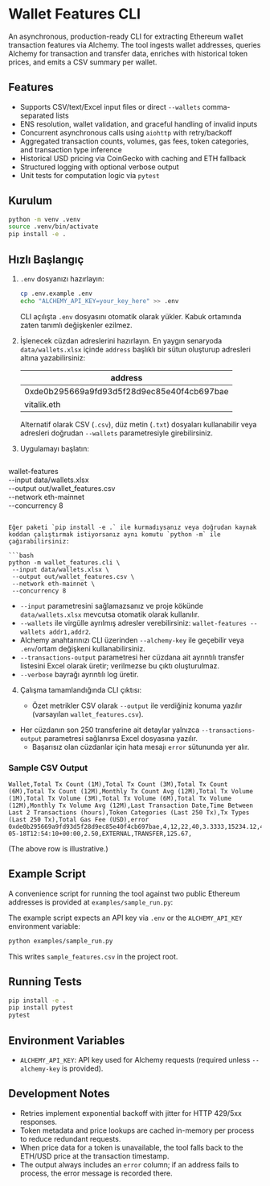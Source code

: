 # Wallet Features CLI

An asynchronous, production-ready CLI for extracting Ethereum wallet transaction features via Alchemy. The tool ingests wallet addresses, queries Alchemy for transaction and transfer data, enriches with historical token prices, and emits a CSV summary per wallet.

## Features

- Supports CSV/text/Excel input files or direct `--wallets` comma-separated lists
- ENS resolution, wallet validation, and graceful handling of invalid inputs
- Concurrent asynchronous calls using `aiohttp` with retry/backoff
- Aggregated transaction counts, volumes, gas fees, token categories, and transaction type inference
- Historical USD pricing via CoinGecko with caching and ETH fallback
- Structured logging with optional verbose output
- Unit tests for computation logic via `pytest`

## Kurulum

```bash
python -m venv .venv
source .venv/bin/activate
pip install -e .
```

## Hızlı Başlangıç

1. `.env` dosyanızı hazırlayın:

   ```bash
   cp .env.example .env
   echo "ALCHEMY_API_KEY=your_key_here" >> .env
   ```

   CLI açılışta `.env` dosyasını otomatik olarak yükler. Kabuk ortamında zaten tanımlı değişkenler ezilmez.

2. İşlenecek cüzdan adreslerini hazırlayın. En yaygın senaryoda `data/wallets.xlsx` içinde `address` başlıklı bir sütun oluşturup adresleri altına yazabilirsiniz:

   | address                        |
   | ----------------------------- |
   | 0xde0b295669a9fd93d5f28d9ec85e40f4cb697bae |
   | vitalik.eth                    |

   Alternatif olarak CSV (`.csv`), düz metin (`.txt`) dosyaları kullanabilir veya adresleri doğrudan `--wallets` parametresiyle girebilirsiniz.

3. Uygulamayı başlatın:

   ```bash
  wallet-features \
    --input data/wallets.xlsx \
    --output out/wallet_features.csv \
    --network eth-mainnet \
    --concurrency 8
   ```

   Eğer paketi `pip install -e .` ile kurmadıysanız veya doğrudan kaynak koddan çalıştırmak istiyorsanız aynı komutu `python -m` ile çağırabilirsiniz:

   ```bash
  python -m wallet_features.cli \
    --input data/wallets.xlsx \
    --output out/wallet_features.csv \
    --network eth-mainnet \
    --concurrency 8
   ```

   - `--input` parametresini sağlamazsanız ve proje kökünde `data/wallets.xlsx` mevcutsa otomatik olarak kullanılır.
   - `--wallets` ile virgülle ayrılmış adresler verebilirsiniz: `wallet-features --wallets addr1,addr2`.
   - Alchemy anahtarınızı CLI üzerinden `--alchemy-key` ile geçebilir veya `.env`/ortam değişkeni kullanabilirsiniz.
  - `--transactions-output` parametresi her cüzdana ait ayrıntılı transfer listesini Excel olarak üretir; verilmezse bu çıktı oluşturulmaz.
   - `--verbose` bayrağı ayrıntılı log üretir.

4. Çalışma tamamlandığında CLI çıktısı:

   - Özet metrikler CSV olarak `--output` ile verdiğiniz konuma yazılır (varsayılan `wallet_features.csv`).
- Her cüzdanın son 250 transferine ait detaylar yalnızca `--transactions-output` parametresi sağlanırsa Excel dosyasına yazılır.
   - Başarısız olan cüzdanlar için hata mesajı `error` sütununda yer alır.

### Sample CSV Output

```
Wallet,Total Tx Count (1M),Total Tx Count (3M),Total Tx Count (6M),Total Tx Count (12M),Monthly Tx Count Avg (12M),Total Tx Volume (1M),Total Tx Volume (3M),Total Tx Volume (6M),Total Tx Volume (12M),Monthly Tx Volume Avg (12M),Last Transaction Date,Time Between Last 2 Transactions (hours),Token Categories (Last 250 Tx),Tx Types (Last 250 Tx),Total Gas Fee (USD),error
0xde0b295669a9fd93d5f28d9ec85e40f4cb697bae,4,12,22,40,3.3333,15234.12,45012.85,80021.44,145000.75,12083.3958,2024-05-18T12:54:10+00:00,2.50,EXTERNAL,TRANSFER,125.67,
```

(The above row is illustrative.)

## Example Script

A convenience script for running the tool against two public Ethereum addresses is provided at `examples/sample_run.py`:

The example script expects an API key via `.env` or the `ALCHEMY_API_KEY` environment variable:

```bash
python examples/sample_run.py
```

This writes `sample_features.csv` in the project root.

## Running Tests

```bash
pip install -e .
pip install pytest
pytest
```

## Environment Variables

- `ALCHEMY_API_KEY`: API key used for Alchemy requests (required unless `--alchemy-key` is provided).

## Development Notes

- Retries implement exponential backoff with jitter for HTTP 429/5xx responses.
- Token metadata and price lookups are cached in-memory per process to reduce redundant requests.
- When price data for a token is unavailable, the tool falls back to the ETH/USD price at the transaction timestamp.
- The output always includes an `error` column; if an address fails to process, the error message is recorded there.
